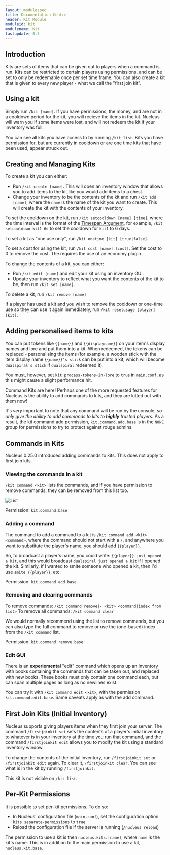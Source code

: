 ```yaml
---
layout: modulespec
title: Documentation Centre
header: Kit Module
moduleid: kit
modulename: Kit
lastupdate: 0.3
---
```


## Introduction

Kits are sets of items that can be given out to players when a command is run. Kits can be restricted to certain players
using permissions, and can be set to only be redeemable once per set time frame. You can also create a kit that is given to
every new player - what we call the "first join kit".

## Using a kit

Simply run `/kit [name]`. If you have permissions, the money, and are not in a cooldown period for the kit, you will
recieve the items in the kit. Nucleus will warn you if some items were lost, and will not redeem the kit if your inventory
was full.

You can see all kits you have access to by running `/kit list`. Kits you have permission for, but are currently in cooldown
or are one time kits that have been used, appear struck out.

## Creating and Managing Kits

To create a kit you can either:

* Run `/kit create [name]`. This will open an inventory window that allows you to add items to the kit like you would add items to a chest.
* Change your inventory to be the contents of the kit and run `/kit add [name]`, where the `name` is the name of the kit you want to create. This will create the kit with the
 contents of your inventory.

To set the cooldown on the kit, run `/kit setcooldown [name] [time]`, where the time interval is the format of the [Timespan Argument](../arguments.html#timespan),
for example, `/kit setcooldown kit1 6d` to set the cooldown for `kit1` to 6 days.

To set a kit as "one use only", run `/kit onetime [kit] [true|false]`.

To set a cost for using the kit, run `/kit cost [name] [cost]`. Set the cost to 0 to remove the cost. The requires the use
of an economy plugin.

To change the contents of a kit, you can either:

* Run `/kit edit [name]` and edit your kit using an inventory GUI.
* Update your inventory to reflect what you want the contents of the kit to be, then run `/kit set [name]`.

To delete a kit, run `/kit remove [name]`

If a player has used a kit and you wish to remove the cooldown or one-time use so they can use it again immediately, run
`/kit resetusage [player] [kit]`.

## Adding personalised items to kits

You can put tokens like `{{name}}` and `{{displayname}}` on your item's display names and lore and put them into a kit. 
When redeemed, the tokens can be replaced - personalising the items (for example, a wooden stick with the item display name 
`{{name}}'s stick` can be put into a kit, which will become `dualspiral's stick` if `dualspiral` redeemed it).

You must, however, set `kit.process-tokens-in-lore` to `true` in `main.conf`, as this might cause a slight performance hit.

Command Kits are here! Perhaps one of the more requested features for Nucleus is the ability to add commands to kits, and they are kitted out with them now!

It's _very_ important to note that any command will be run by the console, _so only give the ability to add commands to kits to **highly** trusted players._ As a result, the kit command add permission, `kit.command.add.base` is in the `NONE` group for permissions to try to protect against rouge admins.

## Commands in Kits

Nucleus 0.25.0 introduced adding commands to kits. This does not apply to first join kits.

### Viewing the commands in a kit

`/kit command <kit>` lists the commands, and if you have permission to remove commands, they can be removed from this list too.

![List](https://i.gyazo.com/06d99dd309b4643c86fb934aac3eb348.png)

Permission: `kit.command.base`

### Adding a command

The command to add a command to a kit is `/kit command add <kit> <command>`, where the command should not start with a `/`, and anywhere you want to substitute the player's name, you should add `{{player}}`. 

So, to broadcast a player's name, you could write: `{{player}} just opened a kit`, and this would broadcast `dualspiral just opened a kit` if I opened the kit. Similarly, if I wanted to smite someone who opened a kit, then I'd use `smite {{player}}`, etc.

Permission: `kit.command.add.base`

### Removing and clearing commands

To remove commands: `/kit command remove|- <kit> <command|index from list>`
To remove all commands: `/kit command clear`

We would normally recommend using the list to remove commands, but you can also type the full command to remove or use the (one-based) index from the `/kit command` list.

Permission: `kit.command.remove.base`

### Edit GUI

There is an **experiemental** "edit" command which opens up an Inventory with books containing the commands that can be taken out, and replaced with new books. These books must only contain one command each, but can span multiple pages as long as no newlines exist.

You can try it with `/kit command edit <kit>`, with the permission `kit.command.edit.base`. Same caveats apply as with the add command.

## First Join Kits (Initial Inventory)

Nucleus supports giving players items when they first join your server. The command `/firstjoinkit set` sets the contents
of a player's initial inventory to whatever is in your inventory at the time you run that command, and the command `/firstjoinkit edit`
allows you to modify the kit using a standard inventory window. 

To change the contents of the initial inventory, run `/firstjoinkit set` or `/firstjoinkit edit` again. 
To clear it, `/firstjoinkit clear`. You can see what is in the kit by running `/firstjoinkit`. 

This kit is not visible on `/kit list`.

## Per-Kit Permissions

It is possible to set per-kit permissions. To do so:

* In Nucleus' configuration file (`main.conf`), set the configuration option `kits.separate-permissions` to `true`.
* Reload the configuration file if the server is running (`/nucleus reload`)

The permission to use a kit is then `nucleus.kits.[name]`, where `name` is the kit's name. This is in addition to the main
permission to use a kit, `nucleus.kit.base`.